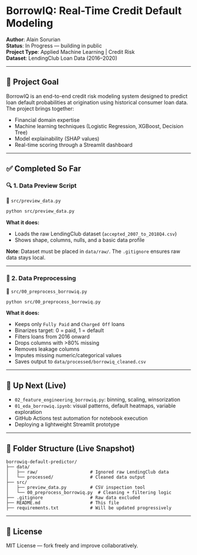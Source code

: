# BorrowIQ: Real-Time Credit Default Modeling

**Author**: Alain Sorurian  
**Status**: In Progress — building in public  
**Project Type**: Applied Machine Learning | Credit Risk  
**Dataset**: LendingClub Loan Data (2016–2020)

---

## 📌 Project Goal

BorrowIQ is an end-to-end credit risk modeling system designed to predict loan default probabilities at origination using historical consumer loan data. The project brings together:

- Financial domain expertise 
- Machine learning techniques (Logistic Regression, XGBoost, Decision Tree)
- Model explainability (SHAP values)
- Real-time scoring through a Streamlit dashboard

---

## ✅ Completed So Far

### 🔍 1. Data Preview Script

📄 `src/preview_data.py`

```bash
python src/preview_data.py
```

**What it does:**
- Loads the raw LendingClub dataset (`accepted_2007_to_2018Q4.csv`)
- Shows shape, columns, nulls, and a basic data profile

**Note**: Dataset must be placed in `data/raw/`. The `.gitignore` ensures raw data stays local.

---

### 🧹 2. Data Preprocessing

📄 `src/00_preprocess_borrowiq.py`

```bash
python src/00_preprocess_borrowiq.py
```

**What it does:**

- Keeps only `Fully Paid` and `Charged Off` loans
- Binarizes target: 0 = paid, 1 = default
- Filters loans from 2016 onward
- Drops columns with >80% missing
- Removes leakage columns
- Imputes missing numeric/categorical values
- Saves output to `data/processed/borrowiq_cleaned.csv`

---

## 🔨 Up Next (Live)

- `02_feature_engineering_borrowiq.py`: binning, scaling, winsorization  
- `01_eda_borrowiq.ipynb`: visual patterns, default heatmaps, variable exploration  
- GitHub Actions test automation for notebook execution  
- Deploying a lightweight Streamlit prototype

---

## 📁 Folder Structure (Live Snapshot)

```
borrowiq-default-predictor/
├── data/
│   ├── raw/                    # Ignored raw LendingClub data
│   └── processed/              # Cleaned data output
├── src/
│   ├── preview_data.py         # CSV inspection tool
│   └── 00_preprocess_borrowiq.py  # Cleaning + filtering logic
├── .gitignore                  # Raw data excluded
├── README.md                   # This file
├── requirements.txt            # Will be updated progressively
```

---

## 🪪 License

MIT License — fork freely and improve collaboratively.
